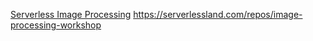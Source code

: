 
[Serverless Image Processing](https://www.image-processing.serverlessworkshops.io/01_introduction.html)
https://serverlessland.com/repos/image-processing-workshop